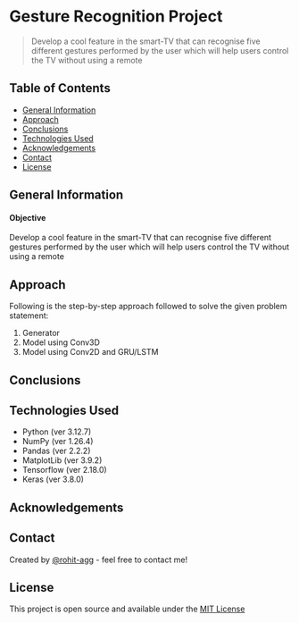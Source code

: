 # Gesture Recognition Project
> Develop a cool feature in the smart-TV that can recognise five different gestures performed by the user which will help users control the TV without using a remote 

## Table of Contents
* [General Information](#general-information)
* [Approach](#approach)
* [Conclusions](#conclusions)
* [Technologies Used](#technologies-used)
* [Acknowledgements](#acknowledgements)
* [Contact](#contact)
* [License](#license)

## General Information

#### Objective
Develop a cool feature in the smart-TV that can recognise five different gestures performed by the user which will help users control the TV without using a remote

## Approach

Following is the step-by-step approach followed to solve the given problem statement:
1. Generator
1. Model using Conv3D
1. Model using Conv2D and GRU/LSTM

## Conclusions

## Technologies Used
- Python (ver 3.12.7)
- NumPy (ver 1.26.4)
- Pandas (ver 2.2.2)
- MatplotLib (ver 3.9.2)
- Tensorflow (ver 2.18.0)
- Keras (ver 3.8.0)

## Acknowledgements

## Contact
Created by [@rohit-agg](https://github.com/rohit-agg) - feel free to contact me!

## License
This project is open source and available under the [MIT License](LICENSE.md)
